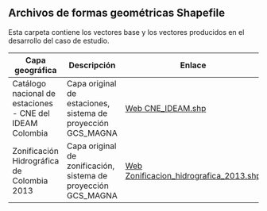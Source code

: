 ## Archivos de formas geométricas Shapefile

Esta carpeta contiene los vectores base y los vectores producidos en el desarrollo del caso de estudio.

| Capa geográfica                                           | Descripción                                                  | Enlace                                                                                                                                                                                                    |
|-----------------------------------------------------------|--------------------------------------------------------------|-----------------------------------------------------------------------------------------------------------------------------------------------------------------------------------------------------------|
| Catálogo nacional de estaciones - CNE del IDEAM Colombia | Capa original de estaciones, sistema de proyección GCS_MAGNA | [Web  ](http://dhime.ideam.gov.co/atencionciudadano/)[CNE_IDEAM.shp](http://bart.ideam.gov.co/cneideam/CNE_IDEAM.zip)                                                                                     |
| Zonificación Hidrográfica de Colombia 2013                | Capa original de zonificación, sistema de proyección GCS_MAGNA                               | [Web  ](http://bart.ideam.gov.co/cneideam/Capasgeo/Zonificacion_Hidrografica_2013.zip)[Zonificacion_hidrografica_2013.shp](http://bart.ideam.gov.co/cneideam/Capasgeo/Zonificacion_Hidrografica_2013.zip) |


